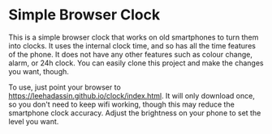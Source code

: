 # Simple Browser Clock

This is a simple browser clock that works on old smartphones to turn them into clocks. It uses the internal clock time, and so has all the time features of the phone. It does not have any other features such as colour change, alarm, or 24h clock. You can easily clone this project and make the changes you want, though.

To use, just point your browser to https://leehadassin.github.io/clock/index.html. It will only download once, so you don't need to keep wifi working, though this may reduce the smartphone clock accuracy. Adjust the brightness on your phone to set the level you want.
